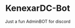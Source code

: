 <div align="center">
  <h1>KenexarDC-Bot</h1>
  <p>Just a fun AdminBOT for discord</p>
  <br>
  <br>
</div>
